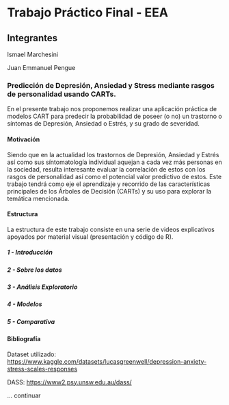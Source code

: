 # Trabajo Práctico Final - EEA 

## Integrantes

Ismael Marchesini

Juan Emmanuel Pengue

### Predicción de Depresión, Ansiedad y Stress mediante rasgos de personalidad usando CARTs.

En el presente trabajo nos proponemos realizar una aplicación práctica de modelos CART para predecir la probabilidad de poseer (o no) un trastorno o síntomas de Depresión, Ansiedad o Estrés, y su grado de severidad.


#### Motivación 

Siendo que en la actualidad los trastornos de Depresión, Ansiedad y Estrés así como sus síntomatología individual aquejan a cada vez más personas en la sociedad, resulta interesante evaluar la correlación de estos con los rasgos de personalidad así como el potencial valor predictivo de estos. 
Este trabajo tendrá como eje el aprendizaje y recorrido de las características principales de los Árboles de Decisión (CARTs) y su uso para explorar la temática mencionada. 

#### Estructura

La estructura de este trabajo consiste en una serie de videos explicativos apoyados por material visual (presentación y código de R).

##### 1 - Introducción

##### 2 - Sobre los datos

##### 3 - Análisis Exploratorio

##### 4 - Modelos

##### 5 - Comparativa

#### Bibliografía

Dataset utilizado: https://www.kaggle.com/datasets/lucasgreenwell/depression-anxiety-stress-scales-responses 

DASS: https://www2.psy.unsw.edu.au/dass/ 

... continuar
